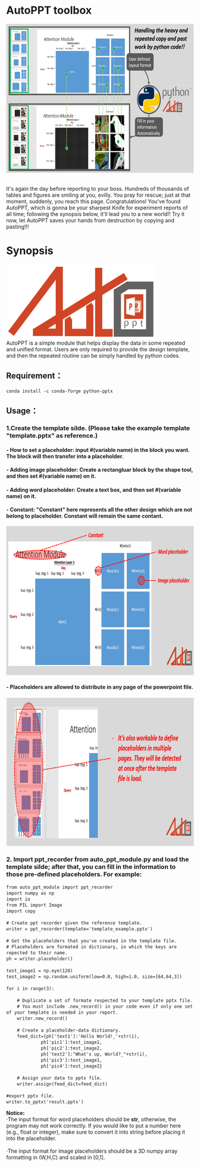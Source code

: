 # AutoPPT toolbox
 <img src="./figure_for_readme/autoppt_tieser.PNG" alt="Italian Trulli" 
 width="800" 
 height="400">

<br>It's again the day before reporting to your boss. Hundreds of thousands of tables and figures are smiling at you, evilly. You pray for rescue; just at that moment, suddenly, you reach this page. Congratulations! You've found AutoPPT, which is gonna be your sharpest Knife for experiment reports of all time; following the synopsis below, it'll lead you to a new world!! Try it now, let AutoPPT saves your hands from destruction by copying and pasting!!!</br>

# Synopsis
 <img src="./figure_for_readme/LOGO.PNG" alt="Italian Trulli" 
 width="400" 
 height="200">
<br>AutoPPT is a simple module that helps display the data in some repeated and unified format. Users are only required to provide the design template, and then the repeated routine can be simply handled by python codes.</br>
## Requirement：</br>
`conda install -c conda-forge python-pptx` 

## Usage： </br>

### 1.Create the template silde. (Please take the example template "template.pptx" as reference.)
#### - How to set a placeholder: input #(variable name) in the block you want. The block will then transfer into a placeholder.
#### - Adding image placeholder: Create a rectangluar block by the shape tool, and then set #(variable name) on it.
#### - Adding word placeholder: Create a text box, and then set #(variable name) on it.
#### - Constant: "Constant" here represents all the other design which are not belong to placeholder. Constant will remain the same contant.
 <img src="./figure_for_readme/template.PNG" alt="Italian Trulli" 
 width="800" 
 height="400">
 </br>
 #### - Placeholders are allowed to distribute in any page of the powerpoint file.
 <img src="./figure_for_readme/template2.PNG" alt="Italian Trulli" 
 width="800" 
 height="400">
 </br>


### 2. Import ppt_recorder from auto_ppt_module.py and load the template silde; after that, you can fill in the information to those pre-defined placeholders. For example:
```
from auto_ppt_module import ppt_recorder
import numpy as np
import io
from PIL import Image
import copy

# Create ppt recorder given the reference template.
writer = ppt_recorder(template='template_example.pptx')

# Get the placeholders that you've created in the template file. 
# Placeholders are formated in dictionary, in which the keys are repected to their name.
ph = writer.placeholder()

test_image1 = np.eye(128)
test_image2 = np.random.uniform(low=0.0, high=1.0, size=[64,64,3])

for i in range(3):
    
    # Duplicate a set of formate respected to your template pptx file.
    # You must include .new_record() in your code even if only one set of your template is needed in your report.
    writer.new_record()
    
    # Create a placeholder-data dictionary.
    feed_dict={ph['text1']:'Hello World!_'+str(i), 
             ph['pic1']:test_image1,
             ph['pic2']:test_image2,
             ph['text2']:"What's up, World?_"+str(i),
             ph['pic3']:test_image1,
             ph['pic4']:test_image2}

    # Assign your data to pptx file.
    writer.assign(feed_dict=feed_dict)

#export pptx file.
writer.to_pptx('result.pptx')
```
**Notice:**
<br>‧The input format for word placeholders should be **str**, otherwise, the program may not work correctly. If you would like to put a number here (e.g., float or integer), make sure to convert it into string before placing it into the placeholder.</br>
<br>‧The input format for image placeholders should be a 3D numpy array formatting in (W,H,C) and scaled in [0,1].</br>
